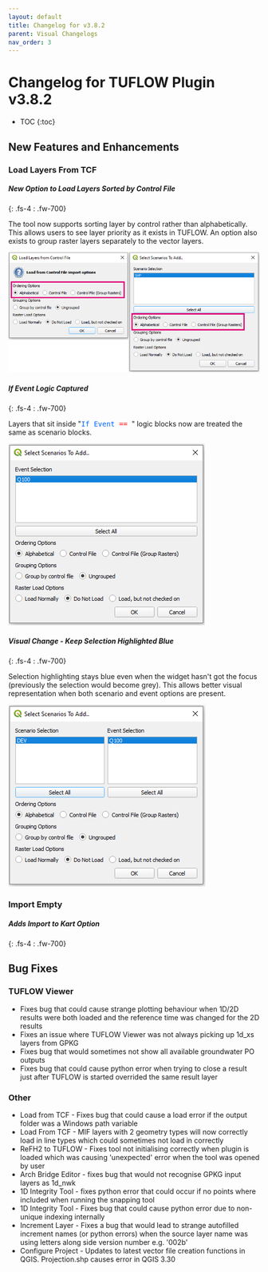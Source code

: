 ```yaml
---
layout: default
title: Changelog for v3.8.2
parent: Visual Changelogs
nav_order: 3
---
```


# Changelog for TUFLOW Plugin v3.8.2

* TOC
{:toc}

<!--
<video style="max-width:640px" controls>
  <source src="assets/test.mp4" type="video/mp4">
</video>
-->

## New Features and Enhancements

### Load Layers From TCF

##### New Option to Load Layers Sorted by Control File
{: .fs-4 : .fw-700}

The tool now supports sorting layer by control rather than alphabetically. This allows users to see layer priority as it exists in TUFLOW. An option also exists to group raster layers separately to the vector layers.

![load_layers_from_tcf_sort_by_cf](assets/load_layers_from_tcf_sort_by_cf.png)

##### If Event Logic Captured
{: .fs-4 : .fw-700}

Layers that sit inside "<tt><span style="color:#0066ff">If Event</span><span style="color:red"> == </span></tt>" logic blocks now are treated the same as scenario blocks.

![load_layers_from_tcf_events](assets/load_layers_from_tcf_events.PNG)

##### Visual Change - Keep Selection Highlighted Blue
{: .fs-4 : .fw-700}

Selection highlighting stays blue even when the widget hasn't got the focus (previously the selection would become grey). This allows better visual representation when both scenario and event options are present.

![load_layers_from_tcf_highlighting](assets/load_layers_from_tcf_highlighting.PNG)

### Import Empty

##### Adds Import to Kart Option
{: .fs-4 : .fw-700}

## Bug Fixes

### TUFLOW Viewer

* Fixes bug that could cause strange plotting behaviour when 1D/2D results were both loaded and the reference time was changed for the 2D results 
* Fixes an issue where TUFLOW Viewer was not always picking up 1d_xs layers from GPKG
* Fixes bug that would sometimes not show all available groundwater PO outputs
* Fixes bug that could cause python error when trying to close a result just after TUFLOW is started overrided the same result layer

### Other

* Load from TCF - Fixes bug that could cause a load error if the output folder was a Windows path variable
* Load From TCF - MIF layers with 2 geometry types will now correctly load in line types which could sometimes not load in correctly
* ReFH2 to TUFLOW - Fixes tool not initialising correctly when plugin is loaded which was causing 'unexpected' error when the tool was opened by user
* Arch Bridge Editor - fixes bug that would not recognise GPKG input layers as 1d_nwk
* 1D Integrity Tool - fixes python error that could occur if no points where included when running the snapping tool
* 1D Integrity Tool - Fixes bug that could cause python error due to non-unique indexing internally
* Increment Layer - Fixes a bug that would lead to strange autofilled increment names (or python errors) when the source layer name was using letters along side version number e.g. '002b'
* Configure Project - Updates to latest vector file creation functions in QGIS. Projection.shp causes error in QGIS 3.30
